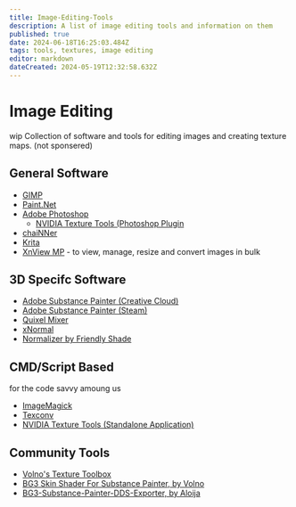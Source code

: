 ```yaml
---
title: Image-Editing-Tools
description: A list of image editing tools and information on them
published: true
date: 2024-06-18T16:25:03.484Z
tags: tools, textures, image editing
editor: markdown
dateCreated: 2024-05-19T12:32:58.632Z
---
```


# Image Editing
 
 wip
Collection of software and tools for editing images and creating texture maps.
(not sponsered)


## General Software
- [GIMP](https://www.gimp.org/)
- [Paint.Net](https://www.getpaint.net/)
- [Adobe Photoshop](https://www.adobe.com/au/products/photoshop.html)
   - [NVIDIA Texture Tools (Photoshop Plugin](https://developer.nvidia.com/texture-tools-exporter)
- [chaiNNer](https://chainner.app/)
- [Krita](https://krita.org/en/)
- [XnView MP](https://www.xnview.com/en/xnviewmp/) - to view, manage, resize and convert images in bulk

## 3D Specifc Software
- [Adobe Substance Painter (Creative Cloud)](https://www.adobe.com/products/substance3d/apps/painter.html)
- [Adobe Substance Painter (Steam)](https://store.steampowered.com/app/2718190/Substance_3D_Painter_2024/)
- [Quixel Mixer](https://quixel.com/mixer)
- [xNormal](https://xnormal.net/)
- [Normalizer by Friendly Shade](https://www.friendlyshade.com/normalizer)

## CMD/Script Based
for the code savvy amoung us
- [ImageMagick](https://imagemagick.org/)
- [Texconv](https://github.com/microsoft/DirectXTex/wiki/Texconv)
- [NVIDIA Texture Tools (Standalone Application)](https://developer.nvidia.com/texture-tools-exporter)

## Community Tools
- [Volno's Texture Toolbox](https://www.nexusmods.com/baldursgate3/mods/4310)
- [BG3 Skin Shader For Substance Painter, by Volno](https://www.nexusmods.com/baldursgate3/mods/9045)
- [BG3-Substance-Painter-DDS-Exporter, by Aloija](https://github.com/Aloija/BG3-Substance-Painter-DDS-Exporter/tree/main)


